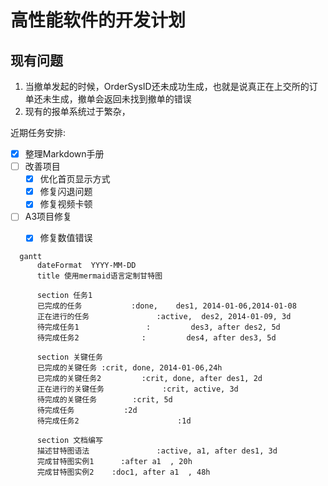 # 高性能软件的开发计划
## 现有问题
1. 当撤单发起的时候，OrderSysID还未成功生成，也就是说真正在上交所的订单还未生成，撤单会返回未找到撤单的错误
2. 现有的报单系统过于繁杂，


近期任务安排:
- [x] 整理Markdown手册
- [ ] 改善项目
   - [x] 优化首页显示方式
   - [x] 修复闪退问题
   - [x] 修复视频卡顿
- [ ] A3项目修复
   - [x] 修复数值错误


```mermaid
  gantt         
      dateFormat  YYYY-MM-DD   
      title 使用mermaid语言定制甘特图

      section 任务1
      已完成的任务           :done,    des1, 2014-01-06,2014-01-08
      正在进行的任务               :active,  des2, 2014-01-09, 3d
      待完成任务1               :         des3, after des2, 5d
      待完成任务2              :         des4, after des3, 5d

      section 关键任务
      已完成的关键任务 :crit, done, 2014-01-06,24h
      已完成的关键任务2         :crit, done, after des1, 2d
      正在进行的关键任务             :crit, active, 3d
      待完成的关键任务        :crit, 5d
      待完成任务           :2d
      待完成任务2                      :1d

      section 文档编写
      描述甘特图语法               :active, a1, after des1, 3d
      完成甘特图实例1      :after a1  , 20h
      完成甘特图实例2    :doc1, after a1  , 48h
```

